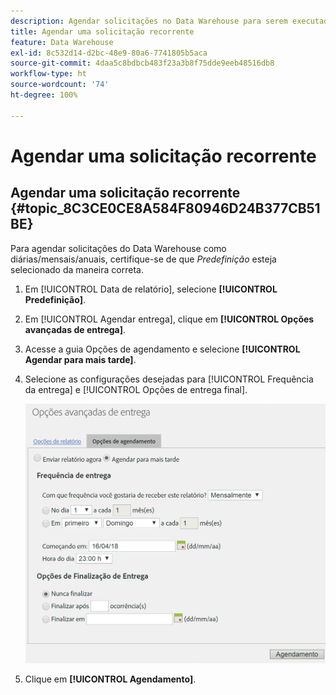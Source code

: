 ```yaml
---
description: Agendar solicitações no Data Warehouse para serem executadas de forma repetitiva.
title: Agendar uma solicitação recorrente
feature: Data Warehouse
exl-id: 8c532d14-d2bc-48e9-80a6-7741805b5aca
source-git-commit: 4daa5c8bdbcb483f23a3b8f75dde9eeb48516db8
workflow-type: ht
source-wordcount: '74'
ht-degree: 100%

---
```


# Agendar uma solicitação recorrente

## Agendar uma solicitação recorrente {#topic_8C3CE0CE8A584F80946D24B377CB51BE}

Para agendar solicitações do Data Warehouse como diárias/mensais/anuais, certifique-se de que *Predefinição* esteja selecionado da maneira correta.

1. Em [!UICONTROL Data de relatório], selecione **[!UICONTROL Predefinição]**.

1. Em [!UICONTROL Agendar entrega], clique em **[!UICONTROL Opções avançadas de entrega]**.

1. Acesse a guia Opções de agendamento e selecione **[!UICONTROL Agendar para mais tarde]**.
1. Selecione as configurações desejadas para [!UICONTROL Frequência da entrega] e [!UICONTROL Opções de entrega final].

   ![](assets/dw_schedule.png)

1. Clique em **[!UICONTROL Agendamento]**.
